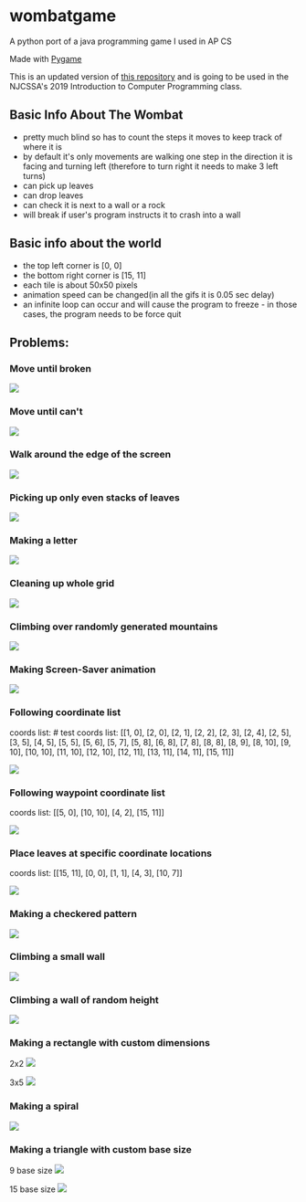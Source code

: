 # wombatgame
A python port of a java programming game I used in AP CS

Made with [Pygame](https://github.com/pygame/pygame)

This is an updated version of [this repository](https://github.com/benjaminnow/wombatgame) and is going to be used in the NJCSSA's 2019 Introduction to Computer Programming class.

## Basic Info About The Wombat
- pretty much blind so has to count the steps it moves to keep track of where it is
- by default it's only movements are walking one step in the direction it is facing and turning left (therefore to turn right it needs to make 3 left turns)
- can pick up leaves
- can drop leaves
- can check it is next to a wall or a rock
- will break if user's program instructs it to crash into a wall

## Basic info about the world
- the top left corner is [0, 0]
- the bottom right corner is [15, 11]
- each tile is about 50x50 pixels
- animation speed can be changed(in all the gifs it is 0.05 sec delay)
- an infinite loop can occur and will cause the program to freeze - in those cases, the program needs to be force quit

## Problems:

### Move until broken
![](/gifs/move_until_broken.gif)

### Move until can't
![](/gifs/move_until_cant.gif)

### Walk around the edge of the screen
![](/gifs/walk_edge.gif)

### Picking up only even stacks of leaves
![](/gifs/pick_only_evens.gif)

### Making a letter
![](/gifs/b.gif)

### Cleaning up whole grid
![](/gifs/world1.gif)

### Climbing over randomly generated mountains
![](/gifs/world10.gif)

### Making Screen-Saver animation
![](/gifs/screensaver.gif)

### Following coordinate list
coords list: # test coords list: [[1, 0], [2, 0], [2, 1], [2, 2], [2, 3], [2, 4], [2, 5], [3, 5], [4, 5], [5, 5], [5, 6], [5, 7], [5, 8], [6, 8], [7, 8], [8, 8], [8, 9], [8, 10], [9, 10], [10, 10], [11, 10], [12, 10], [12, 11], [13, 11], [14, 11], [15, 11]]

![](/gifs/follow_coords.gif)

### Following waypoint coordinate list
coords list: [[5, 0], [10, 10], [4, 2], [15, 11]]

![](/gifs/follow_waypoint_coords.gif)

### Place leaves at specific coordinate locations
coords list: [[15, 11], [0, 0], [1, 1], [4, 3], [10, 7]]

![](/gifs/place_leaves_at_coords.gif)

### Making a checkered pattern
![](/gifs/checkered_pattern.gif)

### Climbing a small wall
![](/gifs/climb_small_wall.gif)

### Climbing a wall of random height
![](/gifs/climb_n_wall.gif)

### Making a rectangle with custom dimensions
2x2
![](/gifs/create_rect_2x2.gif)

3x5
![](/gifs/create_rect_3x5.gif)

### Making a spiral
![](/gifs/spiral.gif)

### Making a triangle with custom base size
9 base size
![](/gifs/triangle9.gif)

15 base size
![](/gifs/triangle15.gif)




